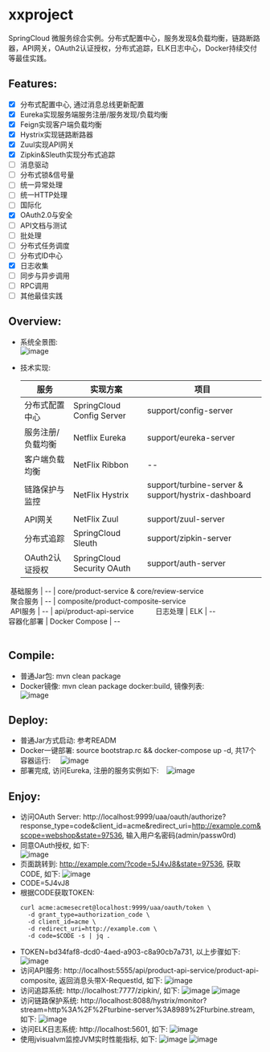 # xxproject
SpringCloud 微服务综合实例。分布式配置中心，服务发现&负载均衡，链路断路器，API网关，OAuth2认证授权，分布式追踪，ELK日志中心，Docker持续交付等最佳实践。

## Features:    
- [x] 分布式配置中心, 通过消息总线更新配置
- [x] Eureka实现服务端服务注册/服务发现/负载均衡
- [x] Feign实现客户端负载均衡
- [x] Hystrix实现链路断路器
- [x] Zuul实现API网关
- [x] Zipkin&Sleuth实现分布式追踪
- [ ] 消息驱动
- [ ] 分布式锁&信号量
- [ ] 统一异常处理
- [ ] 统一HTTP处理
- [ ] 国际化
- [x] OAuth2.0与安全
- [ ] API文档与测试
- [ ] 批处理
- [ ] 分布式任务调度
- [ ] 分布式ID中心
- [x] 日志收集
- [ ] 同步与异步调用
- [ ] RPC调用
- [ ] 其他最佳实践

## Overview:    
- 系统全景图:    
  ![image](screenshots/microservices-operations-reference-model.png)
- 技术实现:    

  | 服务 | 实现方案 | 项目 |   
  | ------------------- | ------------------- | ------------------- |      
  分布式配置中心 | SpringCloud Config Server | support/config-server     
  服务注册/负载均衡 | Netflix Eureka | support/eureka-server     
  客户端负载均衡 | NetFlix Ribbon | --      
  链路保护与监控 | NetFlix Hystrix | support/turbine-server & support/hystrix-dashboard    
  API网关 | NetFlix Zuul | support/zuul-server    
  分布式追踪 | SpringCloud Sleuth | support/zipkin-server    
  OAuth2认证授权 | SpringCloud Security OAuth | support/auth-server    
  基础服务 | -- | core/product-service & core/review-service       
  聚合服务 | -- | composite/product-composite-service       
  API服务 | -- | api/product-api-service             
  日志处理 | ELK | --                    
  容器化部署 | Docker Compose | --          
         
             
	
	  
	      
## Compile:
- 普通Jar包: mvn clean package
- Docker镜像: mvn clean package docker:build,  镜像列表:    
  ![image](screenshots/docker_images.png)
  
## Deploy:
- 普通Jar方式启动: 参考READM
- Docker一键部署: source bootstrap.rc && docker-compose up -d, 共17个容器运行:    
  ![image](screenshots/deploy_docker.png) 
- 部署完成, 访问Eureka, 注册的服务实例如下:  
  ![image](screenshots/eureka.png) 
  
## Enjoy:
- 访问OAuth Server: http://localhost:9999/uaa/oauth/authorize?response_type=code&client_id=acme&redirect_uri=http://example.com&scope=webshop&state=97536, 
  输入用户名密码(admin/passw0rd)
- 同意OAuth授权, 如下:    
  ![image](screenshots/approval.png) 
- 页面跳转到: http://example.com/?code=5J4vJ8&state=97536, 获取CODE, 如下:
  ![image](screenshots/auth.png) 
- CODE=5J4vJ8
- 根据CODE获取TOKEN: 
  ```
  curl acme:acmesecret@localhost:9999/uaa/oauth/token \
	-d grant_type=authorization_code \
	-d client_id=acme \
	-d redirect_uri=http://example.com \
	-d code=$CODE -s | jq .
  ```
- TOKEN=bd34faf8-dcd0-4aed-a903-c8a90cb7a731, 以上步骤如下:
  ![image](screenshots/token.png) 
- 访问API服务: http://localhost:5555/api/product-api-service/product-api-composite, 返回消息头带X-RequestId, 如下: 
  ![image](screenshots/api.png) 
- 访问追踪系统: http://localhost:7777/zipkin/, 如下: 
  ![image](screenshots/trace.png) 
  ![image](screenshots/dependency.png) 
- 访问链路保护系统: http://localhost:8088/hystrix/monitor?stream=http%3A%2F%2Fturbine-server%3A8989%2Fturbine.stream, 如下: 
  ![image](screenshots/hystrix.png) 
- 访问ELK日志系统: http://localhost:5601, 如下: 
  ![image](screenshots/elk.png) 
- 使用jvisualvm监控JVM实时性能指标, 如下: 
  ![image](screenshots/jvisualvm.png) 
  ![image](screenshots/threads.png) 
  
